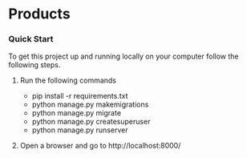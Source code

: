 # Products
### Quick Start
To get this project up and running locally on your computer follow the following steps.

1. Run the following commands
    * pip install -r requirements.txt
    * python manage.py makemigrations
    * python manage.py migrate
    * python manage.py createsuperuser
    * python manage.py runserver
   
2. Open a browser and go to http://localhost:8000/
